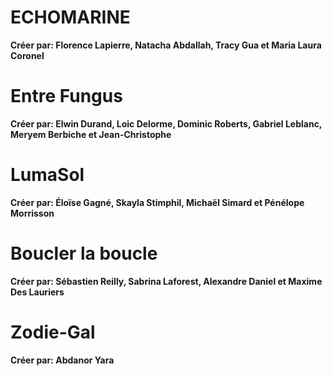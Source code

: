 # ECHOMARINE
**Créer par: Florence Lapierre, Natacha Abdallah, Tracy Gua et Maria Laura Coronel**

# Entre Fungus
**Créer par: Elwin Durand, Loic Delorme, Dominic Roberts, Gabriel Leblanc, Meryem Berbiche et Jean-Christophe**

# LumaSol
**Créer par: Éloïse Gagné, Skayla Stimphil, Michaël Simard et Pénélope Morrisson**

# Boucler la boucle
**Créer par: Sébastien Reilly, Sabrina Laforest, Alexandre Daniel et Maxime Des Lauriers**

# Zodie-Gal
**Créer par: Abdanor Yara**
